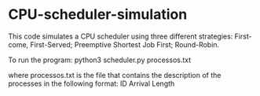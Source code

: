 # CPU-scheduler-simulation


This code simulates a CPU scheduler using three different strategies: First-come, First-Served; Preemptive Shortest Job First; Round-Robin.

To run the program:
python3 scheduler.py processos.txt

where processos.txt is the file that contains the description of the processes in the following format:
ID Arrival Length


